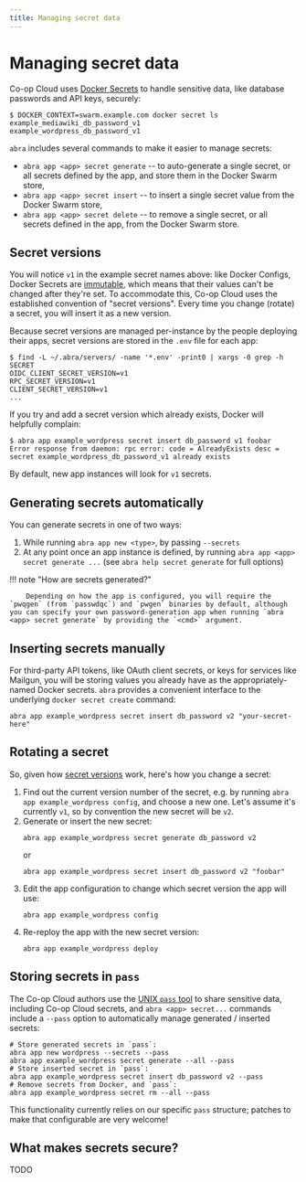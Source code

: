 ```yaml
---
title: Managing secret data
---
```


# Managing secret data

Co-op Cloud uses [Docker Secrets] to handle sensitive data, like database passwords and API keys, securely:

```
$ DOCKER_CONTEXT=swarm.example.com docker secret ls
example_mediawiki_db_password_v1
example_wordpress_db_password_v1
```

`abra` includes several commands to make it easier to manage secrets:

- `abra app <app> secret generate` -- to auto-generate a single secret, or all secrets defined by the app, and store them in the Docker Swarm store,
- `abra app <app> secret insert` -- to insert a single secret value from the Docker Swarm store,
- `abra app <app> secret delete` -- to remove a single secret, or all secrets defined in the app, from the Docker Swarm store.

<a id="versions"></a>

## Secret versions

You will notice `v1` in the example secret names above: like Docker Configs, Docker Secrets are [immutable], which means that their values can't be changed after they're set. To accommodate this, Co-op Cloud uses the established convention of "secret versions". Every time you change (rotate) a secret, you will insert it as a new version.

Because secret versions are managed per-instance by the people deploying their apps, secret versions are stored in the `.env` file for each app:

```
$ find -L ~/.abra/servers/ -name '*.env' -print0 | xargs -0 grep -h SECRET
OIDC_CLIENT_SECRET_VERSION=v1
RPC_SECRET_VERSION=v1
CLIENT_SECRET_VERSION=v1
...
```

If you try and add a secret version which already exists, Docker will helpfully complain:

```
$ abra app example_wordpress secret insert db_password v1 foobar
Error response from daemon: rpc error: code = AlreadyExists desc = secret example_wordpress_db_password_v1 already exists
```

By default, new app instances will look for `v1` secrets.

## Generating secrets automatically

You can generate secrets in one of two ways:

1. While running `abra app new <type>`, by passing `--secrets`
2. At any point once an app instance is defined, by running `abra app <app> secret generate ...` (see `abra help secret generate` for full options)

!!! note "How are secrets generated?"

    	Depending on how the app is configured, you will require the `pwqgen` (from `passwdqc`) and `pwgen` binaries by default, although you can specify your own password-generation app when running `abra <app> secret generate` by providing the `<cmd>` argument.

## Inserting secrets manually

For third-party API tokens, like OAuth client secrets, or keys for services like Mailgun, you will be storing values you already have as the appropriately-named Docker secrets. `abra` provides a convenient interface to the underlying `docker secret create` command:

```
abra app example_wordpress secret insert db_password v2 "your-secret-here"
```

## Rotating a secret

So, given how [secret versions](#versions) work, here's how you change a secret:

1. Find out the current version number of the secret, e.g. by running `abra app example_wordpress config`, and choose a new one. Let's assume it's currently `v1`, so by convention the new secret will be `v2`.
2. Generate or insert the new secret:
   ```
   abra app example_wordpress secret generate db_password v2
   ```
   or
   ```
   abra app example_wordpress secret insert db_password v2 "foobar"
   ```
3. Edit the app configuration to change which secret version the app will use:
   ```
   abra app example_wordpress config
   ```
4. Re-reploy the app with the new secret version:
   ```
   abra app example_wordpress deploy
   ```

## Storing secrets in `pass`

The Co-op Cloud authors use the [UNIX `pass` tool][pass] to share sensitive data, including Co-op Cloud secrets, and `abra <app> secret...` commands include a `--pass` option to automatically manage generated / inserted secrets:

```
# Store generated secrets in `pass`:
abra app new wordpress --secrets --pass
abra app example_wordpress secret generate --all --pass
# Store inserted secret in `pass`:
abra app example_wordpress secret insert db_password v2 --pass
# Remove secrets from Docker, and `pass`:
abra app example_wordpress secret rm --all --pass
```

This functionality currently relies on our specific `pass` structure; patches to make that configurable are very welcome!

## What makes secrets secure?

TODO

[docker secrets]: https://docs.docker.com/engine/swarm/secrets/
[immutable]: https://en.wikipedia.org/wiki/Immutable_object
[pass]: https://www.passwordstore.org
